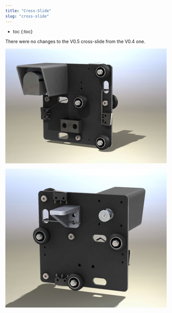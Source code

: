 ```yaml
---
title: "Cross-Slide"
slug: "cross-slide"
---
```


* toc
{:toc}

There were no changes to the V0.5 cross-slide from the V0.4 one.

![V5_Cross-Slide_1.jpg](Slide_1.jpg)



![V5_Cross-Slide_Render_2.jpg](Slide_Render_2.jpg)

